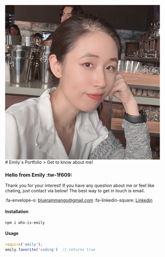 <img src="readme_profile.jpg" align="right" />
#  Emily&acute;s Portfolio
> Get to know about me!

### Hello from Emily :tw-1f609:  
Thank you for your interest! If you have any question about me or feel like chating, just contact via below! The best way to get in touch is email.

:fa-envelope-o: bluerainmango@gmail.com
:fa-linkedin-square: [Linkedin](http://https://www.linkedin.com/in/emily-yu-4b0109112/ "Linkedin")


#### Installation
    npm i who-is-emily

#### Usage
```javascript
require('emily');
emily.favorite('coding')  // returns true
```